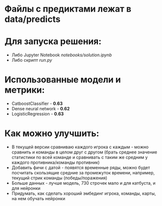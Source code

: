# Файлы с предиктами лежат в __data/predicts__

# Для запуска решения:
+ Либо Jupyter Notebook _notebooks/solution.ipynb_
+ Либо скрипт _run.py_

# Использованные модели и метрики:
+ CatboostClassifier - **0.63**
+ Dense neural network - **0.62**
+ LogisticRegression - **0.63**

# Как можно улучшить:
+ В текущей версии сравниваю каждого игрока с каждым - можно сравнить и команды в целом друг с другом (брать среднее значение статистики по всей команде и сравнивать с таким же средним у каждого противника/команды противник)
+ Добавить фичи с датой - появятся временные ряды, можно будет посчитать скользящие средние за промежуток времени, например, текущий стрик команды (победы/поражения)
+ Больше данных - лучше модель, 730 строчек мало и для катбуста, и для нейронки
+ Придумать, как сделать хороший эмбединг игрока, команды, карты, на нем обучать нейронки